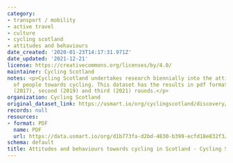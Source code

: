 ```yaml
---
category:
- transport / mobility
- active travel
- culture
- cycling scotland
- attitudes and behaviours
date_created: '2020-01-23T14:17:31.971Z'
date_updated: '2021-12-21'
license: https://creativecommons.org/licenses/by/4.0/
maintainer: Cycling Scotland
notes: <p>Cycling Scotland undertakes research biennially into the attitudes and behaviours
  of people towards cycling. This dataset has the results in pdf format from the first
  (2017), second (2019) and third (2021) rounds.</p>
organization: Cycling Scotland
original_dataset_link: https://usmart.io/org/cyclingscotland/discovery/discovery-view-detail/f9e2f1dc-5f97-4508-a370-ea6f744f6f62
records: null
resources:
- format: PDF
  name: PDF
  url: https://data.usmart.io/org/d1b773fa-d2bd-4830-b399-ecfd18e832f3/resource?resourceGUID=5bb69fcd-128a-46c7-8320-20f6232549f7
schema: default
title: Attitudes and behaviours towards cycling in Scotland - Cycling Scotland
---
```

